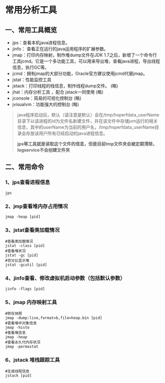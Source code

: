# 常用分析工具

## 一、常用工具概览

* jps：查看本机java进程信息。
* jinfo： 查看正在运行的java运用程序的扩展参数。 
* jmap：打印内存映射，制作堆dump文件在JDK 1.7之后，新增了一个命令行工具jcmd。它是一个多功能工具，可以用来导出堆，查看java进程，导出线程信息，执行GC等。
* jcmd：拥有jmap的大部分功能，Oracle官方建议使用jcmd代替jmap。
* jstat：性能监控工具
* jstack：打印线程的栈信息，制作线程dump文件。 (略)
* jhat：内存分析工具 ，配合 jstack一同使用 (略)
* jconsole：简易的可视化控制台 (略)
* jvisualvm：功能强大的控制台 (略)

> java程序启动后，默认（请注意是默认）会在/tmp/hsperfdata_userName目录下以该进程的id为文件名新建文件，并在该文件中存储jvm运行的相关信息，其中的userName为当前的用户名，/tmp/hsperfdata_userName目录会存放该用户所有已经启动的java进程信息。
>
> **jps等工具就是读取这个文件的信息，但是目前tmp文件夹会被定期清除，logservice不会创建文件夹**

## 二、常用命令

### 1、jps查看进程信息

```shell
jps
```

### 2、jmp查看堆内存占用情况

```shell
jmap -heap [pid]
```

### 3、jstat查看类加载情况

```shell
#查看类加载情况
jstat -class [pid]
#查看堆状况
jstat -gc [pid]
#百分比显示堆
jstat -gcutil [pid]

```

### 4、jinfo查看、修改虚拟机启动参数（包括默认参数）

```shell
jinfo -flags [pid]
```

### 5、jmap 内存映射工具

```shell
#转存快照
jmap -dump:live,format=b,file=heap.bin [pid]
#查看堆中对象信息
jmap -histo
#查看堆信息
jmap -heap
#查看永久代内存状况
jmap -permastat
```

### 6、jstack 堆栈跟踪工具

```shell
#生成线程信息
jstack [pid]
```

